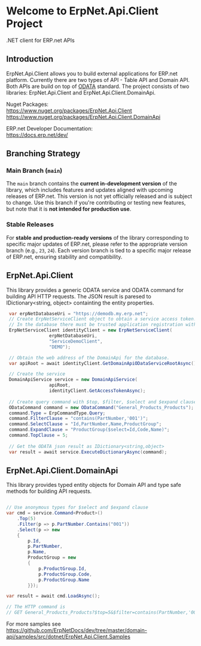 # Welcome to ErpNet.Api.Client Project

.NET client for ERP.net APIs

## Introduction
ErpNet.Api.Client allows you to build external applications for ERP.net platform. Currently there are two types of API - Table API and Domain API. Both APIs are build on top of [ODATA](http://odata.org) standard. The project consists of two libraries: ErpNet.Api.Client and ErpNet.Api.Client.DomainApi. 

Nuget Packages:  
https://www.nuget.org/packages/ErpNet.Api.Client  
https://www.nuget.org/packages/ErpNet.Api.Client.DomainApi  


ERP.net Developer Documentation:  
https://docs.erp.net/dev/  

## Branching Strategy

### Main Branch (`main`)

The `main` branch contains the **current in-development version** of the library, which includes features and updates aligned with upcoming releases of ERP.net. This version is not yet officially released and is subject to change. Use this branch if you're contributing or testing new features, but note that it is **not intended for production use**.

### Stable Releases

For **stable and production-ready versions** of the library corresponding to specific major updates of ERP.net, please refer to the appropriate version branch (e.g., `23`, `24`). Each version branch is tied to a specific major release of ERP.net, ensuring stability and compatibility.

## ErpNet.Api.Client
This library provides a generic ODATA service and ODATA command for building API HTTP requests. The JSON result is paresed to IDictionary<string, object> containting the entity properties.

```csharp
 var erpNetDatabaseUri = "https://demodb.my.erp.net";
 // Create ErpNetServiceClient object to obtain a service access token. 
 // In the database there must be trusted application registration with ApplicationUri: "ServiceDemoClient" and ApplcationSecretHash=Sha256("DEMO").
 ErpNetServiceClient identityClient = new ErpNetServiceClient(
                erpNetDatabaseUri,
                "ServiceDemoClient",
                "DEMO");

 // Obtain the web address of the DomainApi for the database.
 var apiRoot = await identityClient.GetDomainApiODataServiceRootAsync();

 // Create the service
 DomainApiService service = new DomainApiService(
                apiRoot,
                identityClient.GetAccessTokenAsync);
                
 // Create query command with $top, $filter, $select and $expand clauses.               
 ODataCommand command = new ODataCommand("General_Products_Products");
 command.Type = ErpCommandType.Query;
 command.FilterClause = "contains(PartNumber,'001')";
 command.SelectClause = "Id,PartNumber,Name,ProductGroup";
 command.ExpandClause = "ProductGroup($select=Id,Code,Name)";
 command.TopClause = 5;   
 
 // Get the ODATA json result as IDictionary<string,object>
 var result = await service.ExecuteDictionaryAsync(command);
```

## ErpNet.Api.Client.DomainApi
This library provides typed entity objects for Domain API and type safe methods for building API requests. 

```csharp

// Use anonymous types for $select and $expand clause
var cmd = service.Command<Product>()
    .Top(5)
    .Filter(p => p.PartNumber.Contains("001"))
    .Select(p => new 
    {
        p.Id, 
        p.PartNumber, 
        p.Name, 
        ProductGroup = new 
        { 
            p.ProductGroup.Id, 
            p.ProductGroup.Code, 
            p.ProductGroup.Name
        }});

var result = await cmd.LoadAsync();

// The HTTP command is 
// GET General_Products_Products?$top=5&$filter=contains(PartNumber,'001')&$select=Id,PartNumber,Name,ProductGroup&$expand=ProductGroup($select=Id,Code,Name)
```

For more samples see https://github.com/ErpNetDocs/dev/tree/master/domain-api/samples/src/dotnet/ErpNet.Api.Client.Samples
